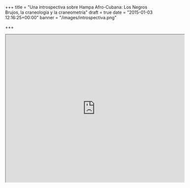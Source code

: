 +++
title = "Una introspectiva sobre Hampa Afro-Cubana: Los Negros Brujos, la craneología y la craneometría"
draft = true
date = "2015-01-03 12:16:25+00:00"
banner = "/images/introspectiva.png"

+++

<iframe src="https://drive.google.com/file/d/0B5WMOunWOpJIblJpXzhZVDlxT2M/preview" width="580" height="480"></iframe>

